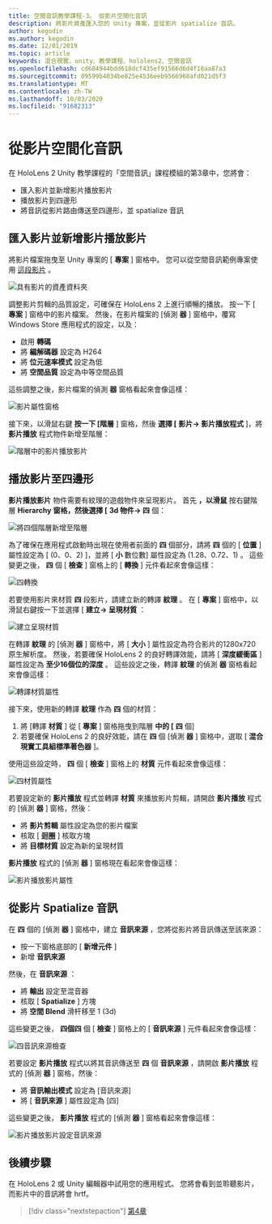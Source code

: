 ```yaml
---
title: 空間音訊教學課程-3。 從影片空間化音訊
description: 將影片資產匯入您的 Unity 專案，並從影片 spatialize 音訊。
author: kegodin
ms.author: kegodin
ms.date: 12/01/2019
ms.topic: article
keywords: 混合現實、unity、教學課程、hololens2、空間音訊
ms.openlocfilehash: cd684944bdd618dcf435ef91566d6d4f18aa87a3
ms.sourcegitcommit: 09599b4034be825e4536eeb9566968afd021d5f3
ms.translationtype: MT
ms.contentlocale: zh-TW
ms.lasthandoff: 10/03/2020
ms.locfileid: "91682313"
---
```

# <a name="spatializing-audio-from-a-video"></a>從影片空間化音訊
在 HoloLens 2 Unity 教學課程的「空間音訊」課程模組的第3章中，您將會：
* 匯入影片並新增影片播放影片
* 播放影片到四邊形
* 將音訊從影片路由傳送至四邊形，並 spatialize 音訊

## <a name="import-a-video-and-add-a-video-player"></a>匯入影片並新增影片播放影片

將影片檔案拖曳至 Unity 專案的 [ **專案** ] 窗格中。 您可以從空間音訊範例專案使用 [這段影片](https://github.com/microsoft/spatialaudio-unity/blob/develop/Samples/MicrosoftSpatializerSample/Assets/Microsoft%20HoloLens%20-%20Spatial%20Sound-PTPvx7mDon4.mp4?raw=true) 。

![具有影片的資產資料夾](images/spatial-audio/assets-folder-with-video.png)

調整影片剪輯的品質設定，可確保在 HoloLens 2 上進行順暢的播放。 按一下 [ **專案** ] 窗格中的影片檔案。 然後，在影片檔案的 [偵測 **器** ] 窗格中，覆寫 Windows Store 應用程式的設定，以及：
* 啟用 **轉碼**
* 將 **編解碼器** 設定為 H264
* 將 **位元速率模式** 設定為低
* 將 **空間品質** 設定為中等空間品質

這些調整之後，影片檔案的偵測 **器** 窗格看起來會像這樣：

![影片屬性窗格](images/spatial-audio/video-property-pane.png)

接下來，以滑鼠右鍵 **按一下 [階層** ] 窗格，然後 **選擇 [** **影片-> 影片播放程式** ]，將 **影片播放** 程式物件新增至階層：

![階層中的影片播放影片](images/spatial-audio/video-player-in-hierarchy.png)

## <a name="play-video-onto-a-quadrangle"></a>播放影片至四邊形
**影片播放影片** 物件需要有紋理的遊戲物件來呈現影片。 首先 **，以滑鼠** 按右鍵階層 **Hierarchy** **窗格，然後選擇 [** **3d 物件-> 四** 個：

![將四個階層新增至階層](images/spatial-audio/add-quad-to-hierarchy.png)

為了確保在應用程式啟動時出現在使用者前面的 **四** 個部分，請將 **四** 個的 [ **位置** ] 屬性設定為 [ (0、0、2) ]，並將 [ **小** 數位數] 屬性設定為 (1.28、0.72、1) 。 這些變更之後， **四** 個 [ **檢查** ] 窗格上的 [ **轉換** ] 元件看起來會像這樣：

![四轉換](images/spatial-audio/quad-transform.png)

若要使用影片來材質 **四** 段影片，請建立新的轉譯 **紋理** 。 在 [ **專案** ] 窗格中，以滑鼠右鍵按一下並選擇 [ **建立-> 呈現材質** ：

![建立呈現材質](images/spatial-audio/create-render-texture.png)

在轉譯 **紋理** 的 [偵測 **器** ] 窗格中，將 [ **大小** ] 屬性設定為符合影片的1280x720 原生解析度。 然後，若要確保 HoloLens 2 的良好轉譯效能，請將 [ **深度緩衝區** ] 屬性設定為 **至少16個位的深度** 。 這些設定之後，轉譯 **紋理** 的偵測 **器** 窗格看起來會像這樣：

![轉譯材質屬性](images/spatial-audio/render-texture-properties.png)

接下來，使用新的轉譯 **紋理** 作為 **四** 個的材質：
1. 將 [轉譯 **材質** ] 從 [ **專案** ] 窗格拖曳到階層 **中的 [** **四** 個]
2. 若要確保 HoloLens 2 的良好效能，請在 **四** 個 [偵測 **器** ] 窗格中，選取 [ **混合現實工具組標準著色器** ]。

使用這些設定時， **四** 個 [ **檢查** ] 窗格上的 **材質** 元件看起來會像這樣：

![四材質屬性](images/spatial-audio/quad-texture-properties.png)

若要設定新的 **影片播放** 程式並轉譯 **材質** 來播放影片剪輯，請開啟 **影片播放** 程式的 [偵測 **器** ] 窗格，然後：
* 將 **影片剪輯** 屬性設定為您的影片檔案
* 核取 [ **迴圈** ] 核取方塊
* 將 **目標材質** 設定為新的呈現材質

**影片播放** 程式的 [偵測 **器** ] 窗格現在看起來會像這樣：

![影片播放影片屬性](images/spatial-audio/video-player-properties.png)

## <a name="spatialize-the-audio-from-the-video"></a>從影片 Spatialize 音訊
在 **四** 個的 [偵測 **器** ] 窗格中，建立 **音訊來源** ，您將從影片將音訊傳送至該來源：
* 按一下窗格底部的 [ **新增元件** ]
* 新增 **音訊來源**

然後，在 **音訊來源** ：
* 將 **輸出** 設定至混音器
* 核取 [ **Spatialize** ] 方塊
* 將 **空間 Blend** 滑杆移至 1 (3d) 

這些變更之後， **四個四** 個 [ **檢查** ] 窗格上的 [ **音訊來源** ] 元件看起來會像這樣：

![四音訊來源檢查](images/spatial-audio/quad-audio-source-inspector.png)

若要設定 **影片播放** 程式以將其音訊傳送至 **四** 個 **音訊來源** ，請開啟 **影片播放** 程式的 [偵測 **器** ] 窗格，然後：
* 將 **音訊輸出模式** 設定為 [音訊來源]
* 將 [ **音訊來源** ] 屬性設定為 [四]

這些變更之後， **影片播放** 程式的 [偵測 **器** ] 窗格看起來會像這樣：

![影片播放影片設定音訊來源](images/spatial-audio/video-player-set-audio-source.png)

## <a name="next-steps"></a>後續步驟
在 HoloLens 2 或 Unity 編輯器中試用您的應用程式。 您將會看到並聆聽影片，而影片中的音訊將會 hrtf。

> [!div class="nextstepaction"]
> [第4章](unity-spatial-audio-ch4.md) 

